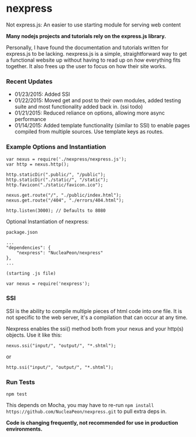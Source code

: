 # nexpress
Not express.js: An easier to use starting module for serving web content

**Many nodejs projects and tutorials rely on the express.js library.**

Personally, I have found the documentation and tutorials written for express.js to be lacking.
nexpress.js is a simple, straightforward way to get a functional website up without having to read up on _how_ everything fits together.
It also frees up the user to focus on how their site works.

### Recent Updates

* 01/23/2015:  Added SSI
* 01/22/2015:  Moved get and post to their own modules, added testing suite and most functionality added back in. (ssi todo)
* 01/21/2015:  Reduced reliance on options, allowing more async performance
* 01/14/2015:  Added template functionality (similar to SSI) to enable pages compiled from multiple sources. Use template keys as routes.

### Example Options and Instantiation

    var nexus = require('./nexpress/nexpress.js');
    var http = nexus.http();

    http.staticDir(".public/", "/public");
    http.staticDir("./static/", "/static");
    http.favicon("./static/favicon.ico");

    nexus.get.route("/", "./public/index.html");
    nexus.get.route("/404", "./errors/404.html");

    http.listen(3000); // Defaults to 8080

Optional Instantiation of nexpress:

`package.json`

    ...
    "dependencies": {
        "nexpress": "NucleaPeon/nexpress"
    },
    ...

`(starting .js file)`

    var nexus = require('nexpress');

### SSI

SSI is the ability to compile multiple pieces of html code into one file.
It is not specific to the web server, it's a compilation that can occur
at any time.

Nexpress enables the ssi() method both from your nexus and your http(s)
objects. Use it like this:

    nexus.ssi("input/", "output/", "*.shtml");

or

    http.ssi("input/", "output/", "*.shtml");



### Run Tests

    npm test

This depends on Mocha, you may have to re-run `npm install https://github.com/NucleaPeon/nexpress.git` to pull extra deps in.

**Code is changing frequently, not recommended for use in production environments.**
